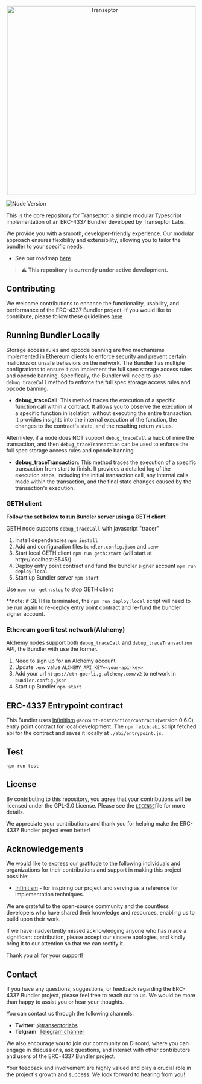 <p align="center"><a href="https://transeptor.io/docs/category/bundler"><img width="500" title="Transeptor" src='https://transeptor.io/img/brand/transeptor.png' /></a></p>

![Node Version](https://img.shields.io/badge/node-18.x-green)

This is the core repository for Transeptor, a simple modular Typescript implementation of an ERC-4337 Bundler developed by Transeptor Labs.

We provide you with a smooth, developer-friendly experience. Our modular approach ensures flexibility and extensibility, allowing you to tailor the bundler to your specific needs.

- See our roadmap [here](https://hackmd.io/@V00D00-child/SyXKL6Kmn#Project-StatusRoadmap-)

> :warning: **This repository is currently under active development.**

## Contributing
We welcome contributions to enhance the functionality, usability, and performance of the ERC-4337 Bundler project. If you would like to contribute, please follow these guidelines [here](https://github.com/transeptorlabs/transeptor-bundler/blob/main/CONTRIBUTING.md)

  
## Running Bundler Locally
Storage access rules and opcode banning are two mechanisms implemented in Ethereum clients to enforce security and prevent certain malicious or unsafe behaviors on the network. The Bundler has multiple configrations to ensure it can implement the full spec storage access rules and opcode banning. Specifically, the Bundler will need to use `debug_traceCall` method to enforce the full spec storage access rules and opcode banning.

- **debug_traceCall**: This method traces the execution of a specific function call within a contract. It allows you to observe the execution of a specific function in isolation, without executing the entire transaction. It provides insights into the internal execution of the function, the changes to the contract's state, and the resulting return values.

Alternivley, if a node does NOT support `debug_traceCall` a hack of mine the transaction, and then `debug_traceTransaction` can be used to enforce the full spec storage access rules and opcode banning.

- **debug_traceTransaction**: This method traces the execution of a specific transaction from start to finish. It provides a detailed log of the execution steps, including the initial transaction call, any internal calls made within the transaction, and the final state changes caused by the transaction's execution.


### GETH client
**Follow the set below to run Bundler server using a GETH client**

GETH node supports `debug_traceCall` with javascript "tracer"

1. Install dependencies `npm install`
2. Add and configuration files `bundler.config.json` and `.env`
3. Start local GETH client `npm run geth:start` (will start at http://localhost:8545/)
4. Deploy entry point contract and fund the bundler signer account `npm run deploy:local`
5. Start up Bundler server `npm start`

Use `npm run geth:stop` to stop GETH client

**note: if GETH is terminated, the `npm run deploy:local` script will need to be run again to re-deploy entry point contract and re-fund the bundler signer account.

### Ethereum goerli test network(Alchemy) 
Alchemy nodes support both `debug_traceCall` and `debug_traceTransaction` API, the Bundler with use the former.
1. Need to sign up for an Alchemy account
2. Update `.env` value `ALCHEMY_API_KEY=<your-api-key>`
3. Add your url `https://eth-goerli.g.alchemy.com/v2` to network in `bundler.config.json`
4. Start up Bundler `npm start`


## ERC-4337 Entrypoint contract
This Bundler uses [Infinitism](https://github.com/eth-infinitism/account-abstraction) `@account-abstraction/contracts`(version 0.6.0) entry point contract for local development. The `npm fetch:abi` script fetched abi for the contract and saves it locally at `./abi/entrypoint.js`.

## Test
`npm run test`

## License

By contributing to this repository, you agree that your contributions will be licensed under the GPL-3.0 License. Please see the [`LICENSE`](https://github.com/transeptorlabs/transeptor-bundler/blob/main/LICENSE)file for more details.

We appreciate your contributions and thank you for helping make the ERC-4337 Bundler project even better!

## Acknowledgements

We would like to express our gratitude to the following individuals and organizations for their contributions and support in making this project possible:

- [Infinitism]([link_to_repository](https://github.com/eth-infinitism/bundler)) - for inspiring our project and serving as a reference for implementation techniques.

We are grateful to the open-source community and the countless developers who have shared their knowledge and resources, enabling us to build upon their work.

If we have inadvertently missed acknowledging anyone who has made a significant contribution, please accept our sincere apologies, and kindly bring it to our attention so that we can rectify it.

Thank you all for your support!

## Contact

If you have any questions, suggestions, or feedback regarding the ERC-4337 Bundler project, please feel free to reach out to us. We would be more than happy to assist you or hear your thoughts.

You can contact us through the following channels:

- **Twitter**: [@transeptorlabs](https://twitter.com/transeptorlabs)
- **Telgram**: [Telegram channel](https://t.me/+eUGda3KIND4zMjRh)

We also encourage you to join our community on Discord, where you can engage in discussions, ask questions, and interact with other contributors and users of the ERC-4337 Bundler project.

Your feedback and involvement are highly valued and play a crucial role in the project's growth and success. We look forward to hearing from you!